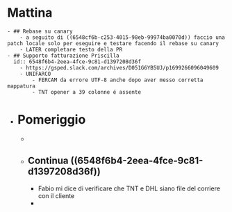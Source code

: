 # Mattina
	- ## Rebase su canary
		- a seguito di ((6548cf6b-c253-4015-98eb-99974ba0070d)) faccio una patch locale solo per eseguire e testare facendo il rebase su canary
		- LATER completare testo della PR
	- ## Supporto fatturazione Priscilla
	  id:: 6548f6b4-2eea-4fce-9c81-d1397208d36f
		- https://gsped.slack.com/archives/D051G6YB5UJ/p1699266096049609
		- UNIFARCO
			- FERCAM da errore UTF-8 anche dopo aver messo corretta mappatura
			- TNT opener a 39 colonne é assente
- # Pomeriggio
	-
	- ## Continua ((6548f6b4-2eea-4fce-9c81-d1397208d36f))
		- Fabio mi dice di verificare che TNT e DHL siano file del corriere con il cliente
		-